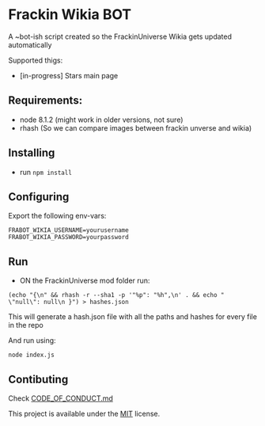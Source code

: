 # Frackin Wikia BOT

A ~bot-ish script created so the FrackinUniverse Wikia gets updated automatically

Supported thigs:

* [in-progress] Stars main page

## Requirements:

* node 8.1.2 (might work in older versions, not sure)
* rhash (So we can compare images between frackin unverse and wikia)

## Installing

* run `npm install`

## Configuring

Export the following env-vars:

```
FRABOT_WIKIA_USERNAME=yourusername
FRABOT_WIKIA_PASSWORD=yourpassword
```

## Run

* ON the FrackinUniverse mod folder run:
```
(echo "{\n" && rhash -r --sha1 -p '"%p": "%h",\n' . && echo " \"null\": null\n }") > hashes.json
```

This will generate a hash.json file with all the paths and hashes for every file in the repo

And run using: 
```
node index.js
```

## Contibuting

Check [CODE_OF_CONDUCT.md](CODE_OF_CONDUCT.md)
 
This project is available under the [MIT](LICENSE.md) license.
